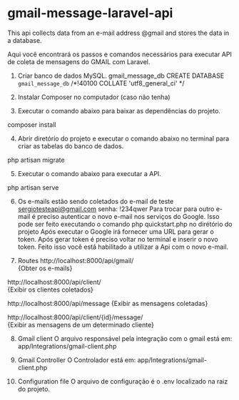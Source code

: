 # gmail-message-laravel-api
This api collects data from an e-mail address @gmail and stores the data in a database.

Aqui você encontrará os passos e comandos necessários para executar API de coleta de mensagens do GMAIL com Laravel.

1. Criar banco de dados MySQL.
gmail_message_db
CREATE DATABASE `gmail_message_db` /*!40100 COLLATE 'utf8_general_ci' */

2. Instalar Composer no computador (caso não tenha)

3. Executar o comando abaixo para baixar as dependências do projeto.

composer install

4. Abrir diretório do projeto e executar o comando abaixo no terminal para criar as tabelas do banco de dados.

php artisan migrate 

5. Executar o comando abaixo para executar a API.

php artisan serve

6. Os e-mails estão sendo coletados do e-mail de teste sergiotesteapi@gmail.com
senha: !234qwer
Para trocar para outro e-mail é preciso autenticar o novo e-mail nos serviços do Google. Isso pode ser feito executando o comando 
php quickstart.php no dirétório do projeto
Após executar o Google irá fornecer uma URL para gerar o token. Após gerar token é preciso voltar no terminal e inserir o novo token. Feito isso você está habilitado a utilizar a Api com o novo e-mail.

7. Routes
http://localhost:8000/api/gmail/   
{Obter os e-mails}

http://localhost:8000/api/client/   
{Exibir os clientes coletados}

http://localhost:8000/api/message 
{Exibir as mensagens coletadas}

http://localhost:8000/api/client/{id}/message/  
{Exibir as mensagens de um determinado cliente}

8. Gmail client
O arquivo responsável pela integração com o gmail está em: app/Integrations/gmail-client.php

9. Gmail Controller
O Controlador está em: app/Integrations/gmail-client.php

10. Configuration file
O arquivo de configuração é o .env localizado na raiz do projeto.

